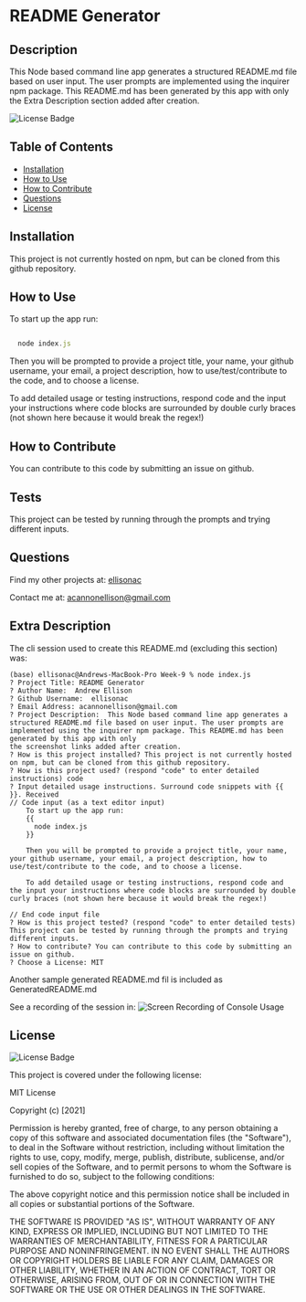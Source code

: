 # README Generator

## Description

This Node based command line app generates a structured README.md file based on user input. The user prompts are implemented using the inquirer npm package. This README.md has been generated by this app with only the Extra Description section added after creation. 

![License Badge](https://img.shields.io/badge/License-MIT-informational?logoColor=white&color=1CA2F1)

## Table of Contents

- [Installation](#installation)
- [How to Use](#how-to-use)
- [How to Contribute](#how-to-contribute)
- [Questions](#questions)
- [License](#license)


## Installation

This project is not currently hosted on npm, but can be cloned from this github repository.


## How to Use

To start up the app run:


```javascript

  node index.js

```



Then you will be prompted to provide a project title, your name, your github username, your email, a project description, how to use/test/contribute to the code, and to choose a license.

To add detailed usage or testing instructions, respond code and the input your instructions where code blocks are surrounded by double curly braces (not shown here because it would break the regex!)


## How to Contribute

You can contribute to this code by submitting an issue on github.


## Tests

This project can be tested by running through the prompts and trying different inputs.



## Questions

Find my other projects at: [ellisonac](https://github.com/ellisonac)

Contact me at: acannonellison@gmail.com


## Extra Description

The cli session used to create this README.md (excluding this section) was:

```console
(base) ellisonac@Andrews-MacBook-Pro Week-9 % node index.js
? Project Title: README Generator
? Author Name:  Andrew Ellison
? Github Username:  ellisonac
? Email Address: acannonellison@gmail.com
? Project Description:  This Node based command line app generates a structured README.md file based on user input. The user prompts are implemented using the inquirer npm package. This README.md has been generated by this app with only 
the screenshot links added after creation. 
? How is this project installed? This project is not currently hosted on npm, but can be cloned from this github repository.
? How is this project used? (respond "code" to enter detailed instructions) code
? Input detailed usage instructions. Surround code snippets with {{ }}. Received
// Code input (as a text editor input)
    To start up the app run:
    {{
      node index.js
    }}

    Then you will be prompted to provide a project title, your name, your github username, your email, a project description, how to use/test/contribute to the code, and to choose a license.

    To add detailed usage or testing instructions, respond code and the input your instructions where code blocks are surrounded by double curly braces (not shown here because it would break the regex!)

// End code input file
? How is this project tested? (respond "code" to enter detailed tests) This project can be tested by running through the prompts and trying different inputs.
? How to contribute? You can contribute to this code by submitting an issue on github.
? Choose a License: MIT
```

Another sample generated README.md fil is included as GeneratedREADME.md

See a recording of the session in:
![Screen Recording of Console Usage](walkthrough.gif)

## License 
![License Badge](https://img.shields.io/badge/License-MIT-informational?logoColor=white&color=1CA2F1)

This project is covered under the following license:

MIT License

Copyright (c) [2021]

Permission is hereby granted, free of charge, to any person obtaining a copy
of this software and associated documentation files (the "Software"), to deal
in the Software without restriction, including without limitation the rights
to use, copy, modify, merge, publish, distribute, sublicense, and/or sell
copies of the Software, and to permit persons to whom the Software is
furnished to do so, subject to the following conditions:

The above copyright notice and this permission notice shall be included in all
copies or substantial portions of the Software.

THE SOFTWARE IS PROVIDED "AS IS", WITHOUT WARRANTY OF ANY KIND, EXPRESS OR
IMPLIED, INCLUDING BUT NOT LIMITED TO THE WARRANTIES OF MERCHANTABILITY,
FITNESS FOR A PARTICULAR PURPOSE AND NONINFRINGEMENT. IN NO EVENT SHALL THE
AUTHORS OR COPYRIGHT HOLDERS BE LIABLE FOR ANY CLAIM, DAMAGES OR OTHER
LIABILITY, WHETHER IN AN ACTION OF CONTRACT, TORT OR OTHERWISE, ARISING FROM,
OUT OF OR IN CONNECTION WITH THE SOFTWARE OR THE USE OR OTHER DEALINGS IN THE
SOFTWARE.

